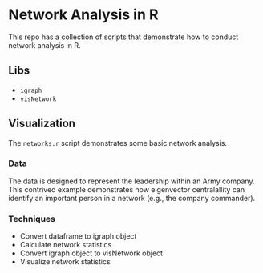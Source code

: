 # Network Analysis in R

This repo has a collection of scripts that demonstrate how to conduct network analysis in R.

## Libs
* `igraph`
* `visNetwork`

## Visualization
The `networks.r` script demonstrates some basic network analysis.

### Data

The data is designed to represent the leadership within an Army company.  This contrived example demonstrates how eigenvector centralallity can identify an important person in a network (e.g., the company commander).

### Techniques 
* Convert dataframe to igraph object
* Calculate network statistics
* Convert igraph object to visNetwork object
* Visualize network statistics

